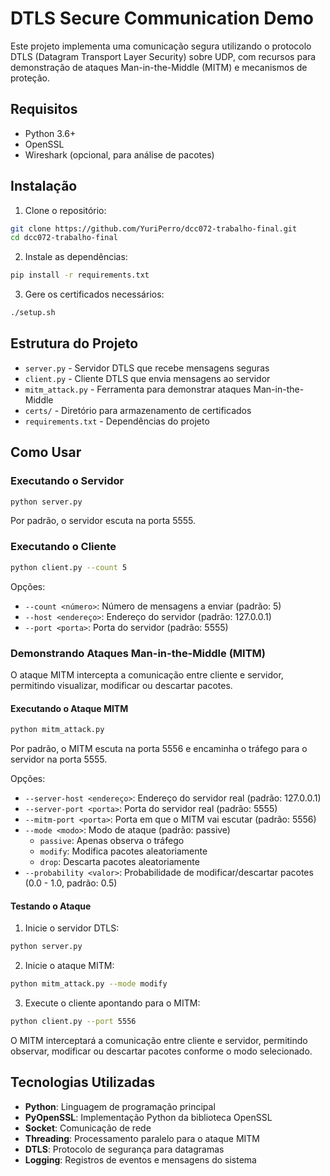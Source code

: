 # DTLS Secure Communication Demo

Este projeto implementa uma comunicação segura utilizando o protocolo DTLS (Datagram Transport Layer Security) sobre UDP, com recursos para demonstração de ataques Man-in-the-Middle (MITM) e mecanismos de proteção.

## Requisitos

- Python 3.6+
- OpenSSL
- Wireshark (opcional, para análise de pacotes)

## Instalação

1. Clone o repositório:
```bash
git clone https://github.com/YuriPerro/dcc072-trabalho-final.git
cd dcc072-trabalho-final
```

2. Instale as dependências:
```bash
pip install -r requirements.txt
```

3. Gere os certificados necessários:
```bash
./setup.sh
```

## Estrutura do Projeto

- `server.py` - Servidor DTLS que recebe mensagens seguras
- `client.py` - Cliente DTLS que envia mensagens ao servidor
- `mitm_attack.py` - Ferramenta para demonstrar ataques Man-in-the-Middle
- `certs/` - Diretório para armazenamento de certificados
- `requirements.txt` - Dependências do projeto

## Como Usar

### Executando o Servidor

```bash
python server.py
```

Por padrão, o servidor escuta na porta 5555.

### Executando o Cliente

```bash
python client.py --count 5
```

Opções:
- `--count <número>`: Número de mensagens a enviar (padrão: 5)
- `--host <endereço>`: Endereço do servidor (padrão: 127.0.0.1)
- `--port <porta>`: Porta do servidor (padrão: 5555)

### Demonstrando Ataques Man-in-the-Middle (MITM)

O ataque MITM intercepta a comunicação entre cliente e servidor, permitindo visualizar, modificar ou descartar pacotes.

#### Executando o Ataque MITM

```bash
python mitm_attack.py
```

Por padrão, o MITM escuta na porta 5556 e encaminha o tráfego para o servidor na porta 5555.

Opções:
- `--server-host <endereço>`: Endereço do servidor real (padrão: 127.0.0.1)
- `--server-port <porta>`: Porta do servidor real (padrão: 5555)
- `--mitm-port <porta>`: Porta em que o MITM vai escutar (padrão: 5556)
- `--mode <modo>`: Modo de ataque (padrão: passive)
  - `passive`: Apenas observa o tráfego
  - `modify`: Modifica pacotes aleatoriamente
  - `drop`: Descarta pacotes aleatoriamente
- `--probability <valor>`: Probabilidade de modificar/descartar pacotes (0.0 - 1.0, padrão: 0.5)

#### Testando o Ataque

1. Inicie o servidor DTLS:
```bash
python server.py
```

2. Inicie o ataque MITM:
```bash
python mitm_attack.py --mode modify
```

3. Execute o cliente apontando para o MITM:
```bash
python client.py --port 5556
```

O MITM interceptará a comunicação entre cliente e servidor, permitindo observar, modificar ou descartar pacotes conforme o modo selecionado.

## Tecnologias Utilizadas

- **Python**: Linguagem de programação principal
- **PyOpenSSL**: Implementação Python da biblioteca OpenSSL
- **Socket**: Comunicação de rede
- **Threading**: Processamento paralelo para o ataque MITM
- **DTLS**: Protocolo de segurança para datagramas
- **Logging**: Registros de eventos e mensagens do sistema
